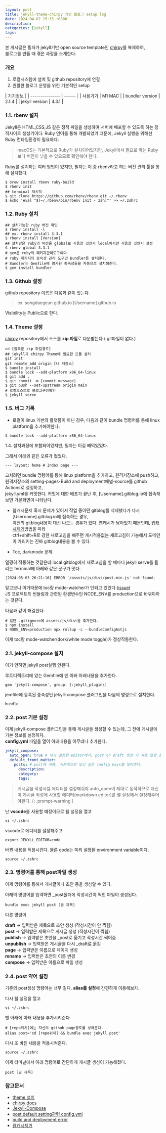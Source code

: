 ```yaml
---
layout: post
title: jekyll-theme-chirpy 기반 블로그 setup log
date: 2024-04-02 15:15 +0800
description:
categories: [jekyll]
tags:
---
```


본 게시글은 필자가 jekyll기반 open source template인 [chirpy](https://github.com/cotes2020/jekyll-theme-chirpy)를 복제하여,\
블로그를 만들 때 겪은 과정을 소개한다.

### 개요

1. 로컬시스템에 설치 및 github repository에 연결
2. 원활한 블로그 운영을 위한 기본적인 setup 

| 기기정보                |
| --------------- | ------ |
| 사용기기        | M1 MAC |
| bundler version | 2.1.4  |
| jekyll version  | 4.3.1  |


### 1.1. rbenv 설치

Jekyll은 HTML,CSS,JS 같은 정적 파일을 생성하여 서버에 배포할 수 있도록 하는 정적사이트 생성기이다. 
Ruby 언어를 통해 개발되었기 떄문에, Jekyll 실행을 위해선 Ruby 런타임환경이 필요하다.

> macOS는 기본적으로 Ruby가 설치되어있지만, Jekyll에서 필요로 하는 Ruby보다 버전이 낮을 수 있으므로 확인해야 한다.

Ruby를 설치하는 여러 방법이 있지만, 필자는 이 중 rbenv라고 하는 버전 관리 툴을 통해 설치했다.

```
$ brew install rbenv ruby-build
$ rbenv init
## terminal 재시작
$ git clone https://github.com/rbenv/rbenv.git ~/.rbenv
$ echo 'eval "$(~/.rbenv/bin/rbenv init - zsh)"' >> ~/.zshrc
```

### 1.2. Ruby 설치

```
## 설치가능한 ruby 버전 확인
$ rbenv install -l
## ex. rbenv install 3.3.1
$ rbenv install [Version]
## 설치받은 ruby의 버전을 global로 사용할 것인지 local에서만 사용할 것인지 설정
$ rbenv global 3.3.1
# gem은 ruby의 패키지관리도구이다.
# ruby 패키지의 종속성 관리 도구인 Bundler를 설치한다. 
# Bundler는 Gemfile에 명시된 종속성들을 자동으로 설치해준다.
$ gem install bundler
```

### 1.3. Github 설정

github repository 이름은 다음과 같이 짓는다.

> ex. songdaegeun.github.io
> [Username].github.io

Visibility는 Public으로 한다.

### 1.4. Theme 설정

[chirpy](https://github.com/cotes2020/jekyll-theme-chirpy) repository에서 소스를 **zip 파일**로 다운받는다.(.git파일이 없다.)

```
cd [압축푼 zip 파일경로]
## jekyll과 chirpy Theme에 필요한 모듈 설치
git init
git remote add origin [내 저장소]
$ bundle install
$ bundle lock --add-platform x86_64-linux
$ git add .
$ git commit -m [commit message]
$ git push --set-upstream origin main
# 로컬호스트로 블로그구성확인
$ jekyll serve
```

### 1.5. 버그 기록

- 로컬이 linux 기반의 플랫폼이 아닌 경우, 다음과 같이 bundle 명령어를 통해 linux platform을 추가해야한다.
```
$ bundle lock --add-platform x86_64-linux
```
1.4. 설치과정에 포함되어있지만, 필자는 이걸 빼먹었었다.

그래서 아래와 같은 오류가 떴었다.
```
--- layout: home # Index page ---
```

고치려면 bundle 명령어를 통해 linux platform을 추가하고, 원격저장소에 push하고, \
원격저장소의 setting-pages-Build and deployment패널-source를 github Actions로 설정하고,\
jekyll.yml을 커밋한다.
커밋에 대한 배포가 끝난 후, [Username].gitblog.io에 접속해보면 기본화면이 나타난다.

- 웹캐시문제
혹시 문제가 있어서 작업 중이던 gitblog를 삭제했다가 다시 [Username].gitblog.io에 접속하는 경우, \
이전의 gitblog내용이 대신 나오는 경우가 있다. 웹캐시가 남아있기 때문인데, [웹캐시제거](https://sukyungdev.github.io/posts/Post-03/)방법을 따라\
ctrl+shift+R로 강한 새로고침을 해주면 캐시적용없는 새로고침이 가능해서 도메인이 가리키는 진짜 gitblog내용을 볼 수 있다.

- Toc, darkmode 문제

멀쩡히 작동하는 것같은데 local gitblog에서 새로고침을 할 때마다 jekyll serve를 돌리는 terminal에 아래와 같은 문구가 떳다.
```
[2024-05-03 20:21:16] ERROR `/assets/js/dist/post.min.js' not found.
```

알고보니 이거때문에 toc랑 mode-watcher가 안되고 있었다.([issue](https://github.com/cotes2020/jekyll-theme-chirpy/issues/1090))  
JS 프로젝트의 번들링과 관련된 환경변수인 NODE_ENV를 production으로 바꿔야하는 것같다.

다음과 같이 해결한다.

```
# 일단 .gitignore에 assets/js/dist을 추가한다.
$ npm install
$ NODE_ENV=production npx rollup -c --bundleConfigAsCjs
```
이제 toc랑 mode-watcher(dork/white mode toggle)가 정상작동한다.

### 2.1. jekyll-compose 설치

이거 안하면 jekyll post실행 안된다.

루트디렉토리에 있는 Gemfile에 맨 아래 아래내용을 추가한다.

```
gem 'jekyll-compose', group: [:jekyll_plugins]
```

jemfile에 등록된 종속성인 jekyll-compose 플러그인을 다음의 명령으로 설치한다.

```
bundle
```

### 2.2. post 기본 설정

이제 jekyll-compose 플러그인을 통해 게시글을 생성할 수 있는데, 그 전에 게시글에 기본 정보를 설정하자.\
**config.yml** 파일을 열어 아래내용을 아무데나 추가한다.

```yaml
jekyll_compose:
  auto_open: true # 내가 설정한 editor에서, post or draft 생성 시 자동 열림 설정.
  default_front_matter:
    posts: # post에 대해, 기본적으로 넣고 싶은 config keys를 넣어준다.
      description:
      category:
      tags:
```

> 게시글을 작성시킬 에디터를 설정해줘야 auto_open이 제대로 동작하므로
> 자신이 게시글 작성에 사용할 에디터(markdown editor)를 쉘 설정에서 설정해주어야한다.
> {: .prompt-warning }

난 **vscode**를 사용할 예정이므로 쉘 설정을 열고

```
vi ~/.zshrc
```

vscode로 에디터를 설정해주고

```
export JEKYLL_EDITOR=code
```

바뀐 내용을 적용시킨다.
물론 code는 미리 설정된 environment variable이다.

```
source ~/.zshrc
```

### 2.3. 명령어를 통해 post파일 생성

이제 명령어를 통해서 게시글이나 초안 등을 생성할 수 있다.

아래의 명령어를 입력하면 _post폴더에 작성시간이 찍힌 파일이 생성된다.

```
bundle exec jekyll post [글 제목]
```

다른 명령어

**draft** -> 입력받은 제목으로 초안 생성 (작성시간이 안 찍힘)  
**post** -> 입력받은 제목으로 게시글 생성 (작성시간이 찍힘)  
**publish** -> 입력받은 초안을 _post로 옮기고 작성시간 찍어줌  
**unpublish** -> 입력받은 게시글을 다시 _draft로 옭김  
**page** -> 입력받은 이름으로 페이지 생성  
**rename** -> 입력받은 초안의 이름 변경  
**compose** -> 입력받은 이름으로 파일 생성

### 2.4. post 약어 설정

기존의 post생성 명령어는 너무 길다. **alias를 설정**해 간편하게 이용해보자.

다시 쉘 설정을 열고

```
vi ~/.zshrc
```

맨 아래에 아래 내용을 추가시켜준다.

```
# [repo위치]에는 자신의 github page경로를 넣어준다.
alias post='cd [repo위치] && bundle exec jekyll post'
```

다시 또 바뀐 내용을 적용시켜준다.

```
source ~/.zshrc
```

이제 터미널에서 아래 명령어로 간단하게 게시글 생성이 가능해졌다.

```
post [글 제목]
```

### 참고문서

- [theme 설치](https://iiibreakeriii.github.io/Post2(ChirpyBlog))
- [chirpy docs](https://chirpy.cotes.page/)
- [Jekyll-Compose](https://github.com/jekyll/jekyll-compose)
- [post default setting관련 config.yml](https://10kseok.github.io/posts/easy-to-make-default-mdfile-to-use-jekyll-compose/)
- [build and deployment error](https://friendlyvillain.github.io/posts/chirpy-setup/)
- [웹캐시제거](https://sukyungdev.github.io/posts/Post-03/)